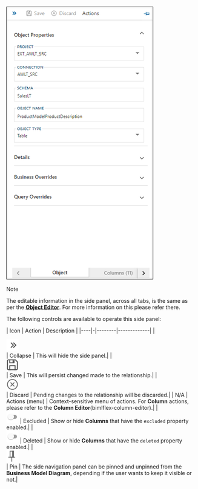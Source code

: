 ![Object Editor Side Panel](images/side-panel-object-editor.png "Object Editor Side Panel")

>[!NOTE]
>The editable information in the side panel, across all tabs, is the same as per the [**Object Editor**](bimlflex-object-editor). For more information on this please refer there.

The following controls are available to operate this side panel:

| Icon | Action | Description |
|----|-|--------|-------------|
| <div class="icon-col m-5"><img src="images/svg-icons/nav-collapsed.svg" /></div> | Collapse | This will hide the side panel.|
| <div class="icon-col m-5"><img src="images/svg-icons/save.svg" /></div> | Save | This will persist changed made to the relationship.|
| <div class="icon-col m-5"><img src="images/svg-icons/discard.svg" /></div> | Discard | Pending changes to the relationship will be discarded.|
| N/A | Actions (menu) | Context-sensitive menu of actions. For **Column** actions, please refer to the **Column Editor**(bimlflex-column-editor).|
| <div class="icon-col m-5"><img src="images/bimlflex-app-action-switch.png" /> | Excluded | Show or hide **Columns** that have the `excluded` property enabled.|
| <div class="icon-col m-5"><img src="images/bimlflex-app-action-switch.png" /> | Deleted | Show or hide **Columns** that have the `deleted` property enabled.|
| <div class="icon-col m-5"><img src="images/svg-icons/pin.svg" /></div> | Pin | The side navigation panel can be pinned and unpinned from the **Business Model Diagram**, depending if the user wants to keep it visible or not.|